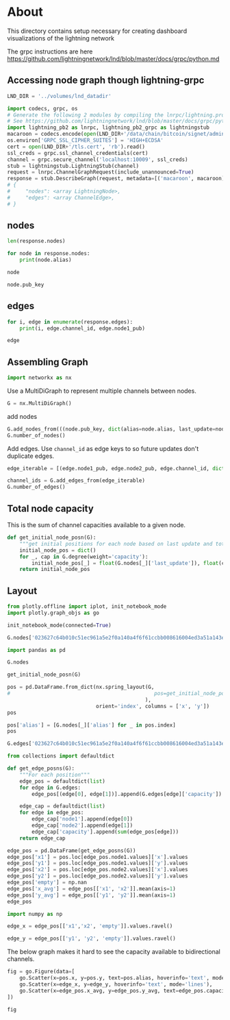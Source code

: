 
# About

This directory contains setup necessary for creating dashboard visualizations of the lightning network

The grpc instructions are here https://github.com/lightningnetwork/lnd/blob/master/docs/grpc/python.md


## Accessing node graph though lightning-grpc

```python
LND_DIR = '../volumes/lnd_datadir'
```

```python
import codecs, grpc, os
# Generate the following 2 modules by compiling the lnrpc/lightning.proto with the grpcio-tools.
# See https://github.com/lightningnetwork/lnd/blob/master/docs/grpc/python.md for instructions.
import lightning_pb2 as lnrpc, lightning_pb2_grpc as lightningstub
macaroon = codecs.encode(open(LND_DIR+'/data/chain/bitcoin/signet/admin.macaroon', 'rb').read(), 'hex')
os.environ['GRPC_SSL_CIPHER_SUITES'] = 'HIGH+ECDSA'
cert = open(LND_DIR+'/tls.cert', 'rb').read()
ssl_creds = grpc.ssl_channel_credentials(cert)
channel = grpc.secure_channel('localhost:10009', ssl_creds)
stub = lightningstub.LightningStub(channel)
request = lnrpc.ChannelGraphRequest(include_unannounced=True)
response = stub.DescribeGraph(request, metadata=[('macaroon', macaroon)])
# { 
#     "nodes": <array LightningNode>,
#     "edges": <array ChannelEdge>,
# }
```

## nodes

```python
len(response.nodes)
```

```python
for node in response.nodes:
    print(node.alias)
```

```python
node
```

```python
node.pub_key
```

## edges

```python
for i, edge in enumerate(response.edges):
    print(i, edge.channel_id, edge.node1_pub)
```

```python
edge
```

## Assembling Graph

```python
import networkx as nx
```

Use a MultiDiGraph to represent multiple channels between nodes.

```python
G = nx.MultiDiGraph()
```

add nodes

```python
G.add_nodes_from(((node.pub_key, dict(alias=node.alias, last_update=node.last_update)) for node in response.nodes))
G.number_of_nodes()
```

Add edges. Use `channel_id` as edge keys to so future updates don't duplicate edges.

```python
edge_iterable = [(edge.node1_pub, edge.node2_pub, edge.channel_id, dict(capacity=edge.capacity)) for edge in response.edges]
```

```python
channel_ids = G.add_edges_from(edge_iterable)
G.number_of_edges()
```

## Total node capacity
This is the sum of channel capacities available to a given node.

```python
def get_initial_node_posn(G):
    """get initial positions for each node based on last update and total capacity"""
    initial_node_pos = dict()
    for _, cap in G.degree(weight='capacity'):
        initial_node_pos[_] = float(G.nodes[_]['last_update']), float(cap)
    return initial_node_pos
```

## Layout

```python
from plotly.offline import iplot, init_notebook_mode
import plotly.graph_objs as go
```

```python
init_notebook_mode(connected=True)
```

```python
G.nodes['023627c64b010c51ec961a5e2f0a140a4f6f61ccbb008616004ed3a51a143e0a44']['alias']
```

```python
import pandas as pd
```

```python
G.nodes
```

```python
get_initial_node_posn(G)
```

```python
pos = pd.DataFrame.from_dict(nx.spring_layout(G,
#                                               pos=get_initial_node_posn(G),
                                             ),
                             orient='index', columns = ['x', 'y'])
pos
```

```python
pos['alias'] = [G.nodes[_]['alias'] for _ in pos.index]
pos
```

```python
G.edges['023627c64b010c51ec961a5e2f0a140a4f6f61ccbb008616004ed3a51a143e0a44', '03ee9d906caa8e8e66fe97d7a76c2bd9806813b0b0f1cee8b9d03904b538f53c4e', 10580600394153984]
```

```python
from collections import defaultdict
```

```python
def get_edge_posns(G):
    """For each position"""
    edge_pos = defaultdict(list)
    for edge in G.edges:
        edge_pos[(edge[0], edge[1])].append(G.edges[edge]['capacity'])

    edge_cap = defaultdict(list)
    for edge in edge_pos:
        edge_cap['node1'].append(edge[0])
        edge_cap['node2'].append(edge[1])
        edge_cap['capacity'].append(sum(edge_pos[edge]))
    return edge_cap

edge_pos = pd.DataFrame(get_edge_posns(G))
edge_pos['x1'] = pos.loc[edge_pos.node1.values]['x'].values
edge_pos['y1'] = pos.loc[edge_pos.node1.values]['y'].values
edge_pos['x2'] = pos.loc[edge_pos.node2.values]['x'].values
edge_pos['y2'] = pos.loc[edge_pos.node2.values]['y'].values
edge_pos['empty'] = np.nan
edge_pos['x_avg'] = edge_pos[['x1', 'x2']].mean(axis=1)
edge_pos['y_avg'] = edge_pos[['y1', 'y2']].mean(axis=1)
edge_pos
```

```python
import numpy as np
```

```python
edge_x = edge_pos[['x1','x2', 'empty']].values.ravel()
```

```python
edge_y = edge_pos[['y1', 'y2', 'empty']].values.ravel()
```

The below graph makes it hard to see the capacity available to bidirectional channels.

```python
fig = go.Figure(data=[
    go.Scatter(x=pos.x, y=pos.y, text=pos.alias, hoverinfo='text', mode='markers'),
    go.Scatter(x=edge_x, y=edge_y, hoverinfo='text', mode='lines'),
    go.Scatter(x=edge_pos.x_avg, y=edge_pos.y_avg, text=edge_pos.capacity, hoverinfo='text', mode='markers'),
])

fig
```

```python

```
